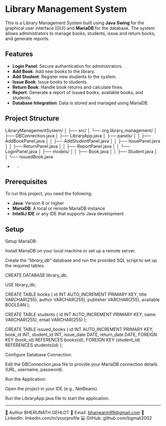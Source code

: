 # Library Management System

This is a Library Management System built using **Java Swing** for the graphical user interface (GUI) and **MariaDB** for the database. The system allows administrators to manage books, students, issue and return books, and generate reports.

## Features
- **Login Panel**: Secure authentication for administrators.
- **Add Book**: Add new books to the library.
- **Add Student**: Register new students to the system.
- **Issue Book**: Issue books to students.
- **Return Book**: Handle book returns and calculate fines.
- **Report**: Generate a report of issued books, available books, and students.
- **Database Integration**: Data is stored and managed using MariaDB.

## Project Structure

LibraryManagementSystem/
│
├── src/
│   └── org.library_management/
│       ├── DBConnection.java
│       ├── LibraryApp.java
│       ├── panels/
│       │   ├── AddBookPanel.java
│       │   ├── AddStudentPanel.java
│       │   ├── IssuePanel.java
│       │   ├── ReturnPanel.java
│       │   ├── ReportPanel.java
│       │   └── LoginPanel.java
│       ├── models/
│       │   ├── Book.java
│       │   ├── Student.java
│       │   └── IssuedBook.java
-       -

  
## Prerequisites

To run this project, you need the following:

- **Java**: Version 8 or higher
- **MariaDB**: A local or remote MariaDB instance
- **IntelliJ IDE** or any IDE that supports Java development

## Setup
Setup MariaDB:

Install MariaDB on your local machine or set up a remote server.

Create the *"library_db"* database and run the provided SQL script to set up the required tables.

CREATE DATABASE library_db;

USE library_db;

CREATE TABLE books (
    id INT AUTO_INCREMENT PRIMARY KEY,
    title VARCHAR(255),
    author VARCHAR(255),
    publisher VARCHAR(255),
    available BOOLEAN
);

CREATE TABLE students (
    id INT AUTO_INCREMENT PRIMARY KEY,
    name VARCHAR(255),
    email VARCHAR(255)
);

CREATE TABLE issued_books (
    id INT AUTO_INCREMENT PRIMARY KEY,
    book_id INT,
    student_id INT,
    issue_date DATE,
    return_date DATE,
    FOREIGN KEY (book_id) REFERENCES books(id),
    FOREIGN KEY (student_id) REFERENCES students(id)
);


Configure Database Connection:

Edit the DBConnection.java file to provide your MariaDB connection details (URL, username, password).

Run the Application:

Open the project in your IDE (e.g., NetBeans).

Run the LibraryApp.java file to start the application.

-------------------------------------------------------------------------------
🙌 Author
BHERUNATH GEHLOT
📧 Email: bhanwarm99@gmail.com
🔗 LinkedIn: linkedin.com/in/yourprofile
💻 GitHub: github.com/bgmali2002
